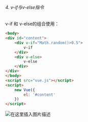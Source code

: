 ###### 4.  v-if与v-else指令
v-if 和 v-else的组合使用：
```html
<body>
<div id="content">
    <div v-if="Math.random()>0.5">
        v-if
    </div>
    <div v-else>
        v-else
    </div>
</div>
</body>
<script src="vue.js"></script>
<script>
    new Vue({
        el: '#content'
    })
</script>
```
![在这里插入图片描述](https://img-blog.csdnimg.cn/20190919090415718.png)